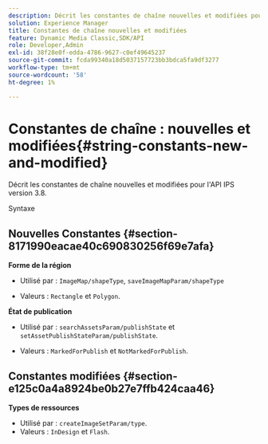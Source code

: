 ```yaml
---
description: Décrit les constantes de chaîne nouvelles et modifiées pour l'API IPS version 3.8.
solution: Experience Manager
title: Constantes de chaîne nouvelles et modifiées
feature: Dynamic Media Classic,SDK/API
role: Developer,Admin
exl-id: 38f28e0f-edda-4786-9627-c0ef49645237
source-git-commit: fcda99340a18d5037157723bb3bdca5fa9df3277
workflow-type: tm+mt
source-wordcount: '58'
ht-degree: 1%

---
```


# Constantes de chaîne : nouvelles et modifiées{#string-constants-new-and-modified}

Décrit les constantes de chaîne nouvelles et modifiées pour l&#39;API IPS version 3.8.

Syntaxe

## Nouvelles Constantes {#section-8171990eacae40c690830256f69e7afa}

**Forme de la région**

* Utilisé par : `ImageMap/shapeType`, `saveImageMapParam/shapeType`

* Valeurs : `Rectangle` et `Polygon`.

**État de publication**

* Utilisé par : `searchAssetsParam/publishState` et `setAssetPublishStateParam/publishState`.

* Valeurs : `MarkedForPublish` et `NotMarkedForPublish`.

## Constantes modifiées {#section-e125c0a4a8924be0b27e7ffb424caa46}

**Types de ressources**

* Utilisé par : `createImageSetParam/type`.
* Valeurs : `InDesign` et `Flash`.
